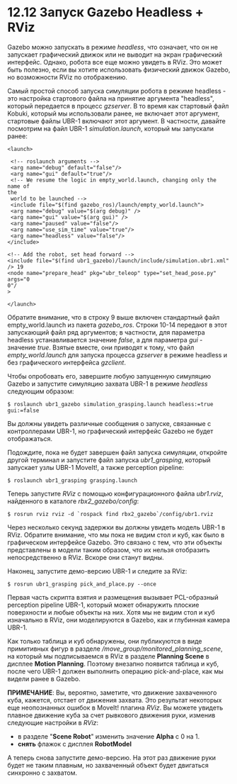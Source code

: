 # 12.12 Запуск Gazebo Headless + RViz

Gazebo можно запускать в режиме _headless_, что означает, что он не запускает графический движок или не выводит на экран графический интерфейс. Однако, робота все еще можно увидеть в RViz. Это может быть полезно, если вы хотите использовать физический движок Gazebo, но возможности RViz по отображению.

Самый простой способ запуска симуляции робота в режиме headless - это настройка стартового файла на принятие аргумента "headless", который передается в процесс _gzserver_. В то время как стартовый файл Kobuki, который мы использовали ранее, не включает этот аргумент, стартовые файлы UBR-1 включают этот аргумент. В частности, давайте посмотрим на файл UBR-1 _simulation.launch_, который мы запускали ранее:

```text
<launch>

 <!-- roslaunch arguments -->
 <arg name="debug" default="false"/>
 <arg name="gui" default="true"/>
 <!-- We resume the logic in empty_world.launch, changing only the name of
the
 world to be launched -->
 <include file="$(find gazebo_ros)/launch/empty_world.launch">
 <arg name="debug" value="$(arg debug)" />
 <arg name="gui" value="$(arg gui)" />
 <arg name="paused" value="false"/>
 <arg name="use_sim_time" value="true"/>
 <arg name="headless" value="false"/>
</include>

<!-- Add the robot, set head forward -->
<include file="$(find ubr1_gazebo)/launch/include/simulation.ubr1.xml" /> 19
<node name="prepare_head" pkg="ubr_teleop" type="set_head_pose.py" args="0
0"/
>

</launch>
```

Обратите внимание, что в строку 9 выше включен стандартный файл empty\_world.launch из пакета _gazebo\_ros_. Строки 10-14 передают в этот запускающий файл ряд аргументов; в частности, для параметра headless устанавливается значение _false_, а для параметра _gui_ - значение _true_. Взятые вместе, они приводят к тому, что файл _empty\_world.launch_ для запуска процесса _gzserver_ в режиме headless и без графического интерфейса _gzclient_.

Чтобы опробовать его, завершите любую запущенную симуляцию Gazebo и запустите симуляцию захвата UBR-1 в режиме _headless_ следующим образом:

```text
$ roslaunch ubr1_gazebo simulation_grasping.launch headless:=true
gui:=false
```

Вы должны увидеть различные сообщения о запуске, связанные с контроллерами UBR-1, но графический интерфейс Gazebo не будет отображаться.

Подождите, пока не будет завершен файл запуска симуляции, откройте другой терминал и запустите файл запуска _ubr1\_grasping_, который запускает узлы UBR-1 MoveIt!, а также perception pipeline:

```text
$ roslaunch ubr1_grasping grasping.launch
```

Теперь запустите _RViz_ с помощью конфигурационного файла _ubr1.rviz_, найденного в каталоге _rbx2\_gazebo/config_:

```text
$ rosrun rviz rviz -d `rospack find rbx2_gazebo`/config/ubr1.rviz
```

Через несколько секунд задержки вы должны увидеть модель UBR-1 в RViz. Обратите внимание, что мы пока не видим стол и куб, как было в графическом интерфейсе Gazebo. Это связано с тем, что эти объекты представлены в модели таким образом, что их нельзя отобразить непосредственно в RViz. Вскоре они станут видны.

Наконец, запустите демо-версию UBR-1 и следите за RViz:

```text
$ rosrun ubr1_grasping pick_and_place.py --once
```

Первая часть скрипта взятия и размещения вызывает PCL-образный perception pipeline UBR-1, который может обнаружить плоские поверхности и любые объекты на них. Хотя мы не видим стол и куб изначально в RViz, они моделируются в Gazebo, как и глубинная камера UBR-1.

Как только таблица и куб обнаружены, они публикуются в виде примитивных фигур в разделе _/move\_group/monitored\_planning\_scene_, на который мы подписываемся в RViz в разделе **Planning Scene** в дисплее **Motion Planning**. Поэтому внезапно появится таблица и куб, после чего UBR-1 должен выполнить операцию pick-and-place, как мы видели ранее в Gazebo.

**ПРИМЕЧАНИЕ**: Вы, вероятно, заметите, что движение захваченного куба, кажется, отстает от движения захвата. Это результат некоторых еще неопознанных ошибок в MoveIt! плагина _RViz_. Вы можете увидеть плавное движение куба за счет рывкового движения руки, изменив следующие настройки в _RViz_:

* в разделе "**Scene Robot**" изменить значение **Alpha** с 0 на 1.
* **снять** флажок с дисплея **RobotModel**

А теперь снова запустите демо-версию. На этот раз движение руки будет не таким плавным, но захваченный объект будет двигаться синхронно с захватом.

